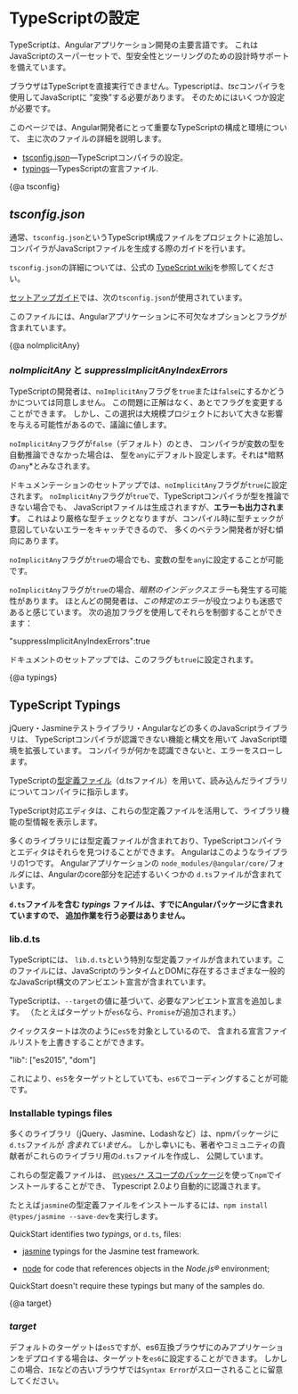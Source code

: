 # TypeScriptの設定

TypeScriptは、Angularアプリケーション開発の主要言語です。
これはJavaScriptのスーパーセットで、型安全性とツーリングのための設計時サポートを備えています。

ブラウザはTypeScriptを直接実行できません。Typescriptは、*tsc*コンパイラを使用してJavaScriptに "変換"する必要があります。
そのためにはいくつか設定が必要です。

このページでは、Angular開発者にとって重要なTypeScriptの構成と環境について、
主に次のファイルの詳細を説明します。

* [tsconfig.json](guide/typescript-configuration#tsconfig)&mdash;TypeScriptコンパイラの設定。
* [typings](guide/typescript-configuration#typings)&mdash;TypesScriptの宣言ファイル.


{@a tsconfig}



## *tsconfig.json*
通常、`tsconfig.json`というTypeScript構成ファイルをプロジェクトに追加し、
コンパイラがJavaScriptファイルを生成する際のガイドを行います。

<div class="alert is-helpful">



`tsconfig.json`の詳細については、公式の
[TypeScript wiki](http://www.typescriptlang.org/docs/handbook/tsconfig-json.html)を参照してください。

</div>



[セットアップガイド](guide/setup)では、次の`tsconfig.json`が使用されています。

<code-example path="quickstart/src/tsconfig.1.json" title="tsconfig.json" linenums="false"></code-example>

このファイルには、Angularアプリケーションに不可欠なオプションとフラグが含まれています。


{@a noImplicitAny}

<!-- ここのくだり、セクションごとあとで見直す。今はひとまず直訳っぽく。-->
### *noImplicitAny* と *suppressImplicitAnyIndexErrors*

TypeScriptの開発者は、`noImplicitAny`フラグを`true`または`false`にするかどうかについては同意しません。
この問題に正解はなく、あとでフラグを変更することができます。
しかし、この選択は大規模プロジェクトにおいて大きな影響を与える可能性があるので、議論に値します。

`noImplicitAny`フラグが`false`（デフォルト）のとき、
コンパイラが変数の型を自動推論できなかった場合は、
型を`any`にデフォルト設定します。それは*暗黙の`any`*とみなされます。

ドキュメンテーションのセットアップでは、`noImplicitAny`フラグが`true`に設定されます。
`noImplicitAny`フラグが`true`で、TypeScriptコンパイラが型を推論できない場合でも、
JavaScriptファイルは生成されますが、**エラーも出力されます**。
これはより厳格な型チェックとなりますが、コンパイル時に型チェックが意図していないエラーをキャッチできるので、
多くのベテラン開発者が好む傾向にあります。

`noImplicitAny`フラグが`true`の場合でも、変数の型を`any`に設定することが可能です。

`noImplicitAny`フラグが`true`の場合、*暗黙のインデックスエラー*も発生する可能性があります。
ほとんどの開発者は、*この特定のエラー*が役立つよりも迷惑であると感じています。
次の追加フラグを使用してそれらを制御することができます：

<code-example format=".">
  "suppressImplicitAnyIndexErrors":true

</code-example>



ドキュメントのセットアップでは、このフラグも`true`に設定されます。


{@a typings}



## TypeScript Typings
jQuery・Jasmineテストライブラリ・Angularなどの多くのJavaScriptライブラリは、
TypeScriptコンパイラが認識できない機能と構文を用いて
JavaScript環境を拡張しています。
コンパイラが何かを認識できないと、エラーをスローします。

TypeScriptの[型定義ファイル](https://www.typescriptlang.org/docs/handbook/writing-declaration-files.html)（d.tsファイル）を用いて、読み込んだライブラリについてコンパイラに指示します。

TypeScript対応エディタは、これらの型定義ファイルを活用して、ライブラリ機能の型情報を表示します。

多くのライブラリには型定義ファイルが含まれており、TypeScriptコンパイラとエディタはそれらを見つけることができます。
Angularはこのようなライブラリの1つです。
Angularアプリケーションの `node_modules/@angular/core/`フォルダには、Angularのcore部分を記述するいくつかの `d.ts`ファイルが含まれています。

**`d.ts`ファイルを含む *typings* ファイルは、すでにAngularパッケージに含まれていますので、
追加作業を行う必要はありません。**

### lib.d.ts

TypeScriptには、 `lib.d.ts`という特別な型定義ファイルが含まれています。このファイルには、JavaScriptのランタイムとDOMに存在するさまざまな一般的なJavaScript構文のアンビエント宣言が含まれています。

TypeScriptは、`--target`の値に基づいて、必要なアンビエント宣言を追加します。
（たとえばターゲットが`es6`なら、`Promise`が追加されます。）

クイックスタートは次のように`es5`を対象としているので、
含まれる宣言ファイルリストを上書きすることができます。


<code-example format=".">
  "lib": ["es2015", "dom"]

</code-example>



これにより、`es5`をターゲットとしていても、`es6`でコーディングすることが可能です。

### Installable typings files
多くのライブラリ（jQuery、Jasmine、Lodashなど）は、npmパッケージに`d.ts`ファイルが *含まれていません。*
しかし幸いにも、著者やコミュニティの貢献者がこれらのライブラリ用の`d.ts`ファイルを作成し、
公開しています。

これらの型定義ファイルは、
[`@types/*` スコープのパッケージ](http://www.typescriptlang.org/docs/handbook/declaration-files/consumption.html)を使って`npm`でインストールすることができ、
Typescript 2.0より自動的に認識されます。

たとえば`jasmine`の型定義ファイルをインストールするには、`npm install @types/jasmine --save-dev`を実行します。


QuickStart identifies two *typings*, or `d.ts`, files:

* [jasmine](http://jasmine.github.io/) typings for the Jasmine test framework.

* [node](https://www.npmjs.com/package/@types/node) for code that references objects in the *Node.js®* environment;


QuickStart doesn't require these typings but many of the samples do.


{@a target}


### *target*

デフォルトのターゲットは`es5`ですが、es6互換ブラウザにのみアプリケーションをデプロイする場合は、ターゲットを`es6`に設定することができます。
しかしこの場合、`IE`などの古いブラウザでは`Syntax Error`がスローされることに留意してください。
